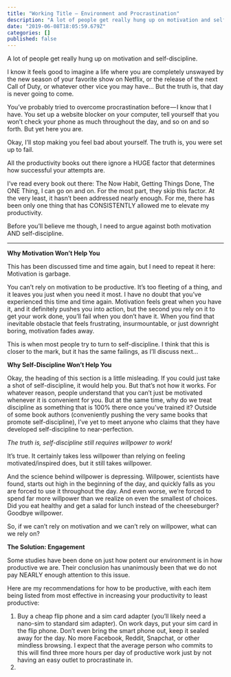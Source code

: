```yaml
---
title: "Working Title — Environment and Procrastination"
description: "A lot of people get really hung up on motivation and self-discipline."
date: "2019-06-08T18:05:59.679Z"
categories: []
published: false
---
```


A lot of people get really hung up on motivation and self-discipline. 

I know it feels good to imagine a life where you are completely unswayed by the new season of your favorite show on Netflix, or the release of the next Call of Duty, or whatever other vice you may have… But the truth is, that day is never going to come. 

You’ve probably tried to overcome procrastination before — I know that I have. You set up a website blocker on your computer, tell yourself that you won’t check your phone as much throughout the day, and so on and so forth. But yet here you are.

Okay, I’ll stop making you feel bad about yourself. The truth is, you were set up to fail. 

All the productivity books out there ignore a HUGE factor that determines how successful your attempts are. 

I’ve read every book out there: The Now Habit, Getting Things Done, The ONE Thing, I can go on and on. For the most part, they skip this factor. At the very least, it hasn’t been addressed nearly enough. For me, there has been only one thing that has CONSISTENTLY allowed me to elevate my productivity.

Before you’ll believe me though, I need to argue against both motivation AND self-discipline. 

---

**Why Motivation Won’t Help You**

This has been discussed time and time again, but I need to repeat it here: Motivation is garbage.

You can’t rely on motivation to be productive. It’s too fleeting of a thing, and it leaves you just when you need it most. I have no doubt that you’ve experienced this time and time again. Motivation feels great when you have it, and it definitely pushes you into action, but the second you rely on it to get your work done, you’ll fail when you don’t have it. When you find that inevitable obstacle that feels frustrating, insurmountable, or just downright boring, motivation fades away. 

This is when most people try to turn to self-discipline. I think that this is closer to the mark, but it has the same failings, as I’ll discuss next…

**Why Self-Discipline Won’t Help You**

Okay, the heading of this section is a little misleading. If you could just take a shot of self-discipline, it would help you. But that’s not how it works. For whatever reason, people understand that you can’t just be motivated whenever it is convenient for you. But at the same time, why do we treat discipline as something that is 100% there once you’ve trained it? Outside of some book authors (conveniently pushing the very same books that promote self-discipline), I’ve yet to meet anyone who claims that they have developed self-discipline to near-perfection. 

_The truth is, self-discipline still requires willpower to work!_

It’s true. It certainly takes less willpower than relying on feeling motivated/inspired does, but it still takes willpower. 

And the science behind willpower is depressing. Willpower, scientists have found, starts out high in the beginning of the day, and quickly falls as you are forced to use it throughout the day. And even worse, we’re forced to spend far more willpower than we realize on even the smallest of choices. Did you eat healthy and get a salad for lunch instead of the cheeseburger? Goodbye willpower. 

So, if we can’t rely on motivation and we can’t rely on willpower, what can we rely on?

**The Solution: Engagement**

Some studies have been done on just how potent our environment is in how productive we are. Their conclusion has unanimously been that we do not pay NEARLY enough attention to this issue. 

Here are my recommendations for how to be productive, with each item being listed from most effective in increasing your productivity to least productive:

1.  Buy a cheap flip phone and a sim card adapter (you’ll likely need a nano-sim to standard sim adapter). On work days, put your sim card in the flip phone. Don’t even bring the smart phone out, keep it sealed away for the day. No more Facebook, Reddit, Snapchat, or other mindless browsing. I expect that the average person who commits to this will find three more hours per day of productive work just by not having an easy outlet to procrastinate in.
2.
